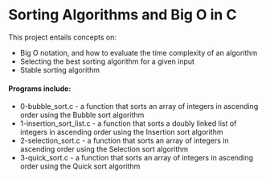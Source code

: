 # Sorting Algorithms and Big O in C

This project entails concepts on:
* Big O notation, and how to evaluate the time complexity of an algorithm
* Selecting the best sorting algorithm for a given input
* Stable sorting algorithm

#### Programs include:
* 0-bubble\_sort.c - a function that sorts an array of integers in ascending order using the Bubble sort algorithm
* 1-insertion\_sort\_list.c - a function that sorts a doubly linked list of integers in ascending order using the Insertion sort algorithm
* 2-selection\_sort.c - a function that sorts an array of integers in ascending order using the Selection sort algorithm
* 3-quick\_sort.c - a function that sorts an array of integers in ascending order using the Quick sort algorithm

